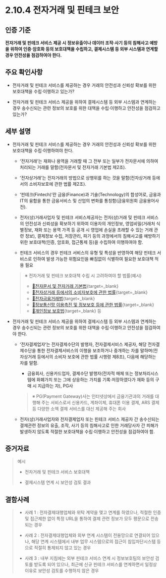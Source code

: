 # 2.10.4 전자거래 및 핀테크 보안

## 인증 기준

**전자거래 및 핀테크 서비스 제공 시 정보유출이나 데이터 조작·사기 등의 침해사고 예방을 위하여 인증·암호화 등의 보호대책을 수립하고, 결제시스템 등 외부 시스템과 연계할 경우 안전성을 점검하여야 한다.**

## 주요 확인사항

- 전자거래 및 핀테크 서비스를 제공하는 경우 거래의 안전성과 신뢰성 확보를 위한 보호대책을 수립·이행하고 있는가?

- 전자거래 및 핀테크 서비스 제공을 위하여 결제시스템 등 외부 시스템과 연계하는 경우 송수신되는 관련 정보의 보호를 위한 대책을 수립·이행하고 안전성을 점검하고 있는가?

## 세부 설명

- 전자거래 및 핀테크 서비스를 제공하는 경우 거래의 안전성과 신뢰성 확보를 위한 보호대책을 수립·이행하여야 한다.

    - ʻ전자거래ʼ는 재화나 용역을 거래할 때 그 전부 또는 일부가 전자문서에 의하여 처리되는 거래를 말함(전자문서 및 전자거래 기본법 제2조).

    - ʻ전자상거래ʼ는 전자거래의 방법으로 상행위를 하는 것을 말함(전자상거래 등에서의 소비자보호에 관한 법률 제2조).

    - ʻ핀테크(Fintech)ʼ란 금융(Finance)과 기술(Technology)의 합성어로, 금융과 IT의 융합을 통한 금융서비스 및 산업의 변화를 통칭함(금융위원회 금융용어사전).

    - 전자(상)거래사업자 및 핀테크 서비스제공자는 전자(상)거래 및 핀테크 서비스의 안전성과 신뢰성을 확보하기 위하여 이용자의 개인정보, 영업비밀(거래처 식별정보, 재화 또는 용역 가격 등 공개 시 영업에 손실을 초래할 수 있는 거래 관련 정보), 결제정보 수집, 저장관리, 파기 등의 과정에서의 침해사고를 예방하기 위한 보호대책(인증, 암호화, 접근통제 등)을 수립하여 이행하여야 함.

    - 핀테크 서비스의 경우 핀테크 서비스의 유형 및 특성을 반영하여 해당 핀테크 서비스로 인하여 발생 가능한 위험요인을 빠짐없이 식별하여 필요한 보호대책 적용 필요
    >
    > ※ 전자거래 및 핀테크 보호대책 수립 시 고려하여야 할 법률(예시)
    >
    > - [🔗전자문서 및 전자거래 기본법](https://www.law.go.kr/법령/전자문서및전자거래기본법 "새 창에서 열기"){target=_blank}
    > - [🔗전자상거래 등에서의 소비자보호에 관한 법률](https://www.law.go.kr/법령/전자상거래등에서의소비자보호에관한법률 "새 창에서 열기"){target=_blank}
    > - [🔗전자금융거래법](https://www.law.go.kr/법령/전자금융거래법 "새 창에서 열기"){target=_blank}
    > - [🔗정보통신망 이용촉진 및 정보보호 등에 관한 법률](https://www.law.go.kr/법령/정보통신망이용촉진및정보보호등에관한법률 "새 창에서 열기"){target=_blank}
    > - [🔗개인정보 보호법](https://www.law.go.kr/법령/개인정보보호법 "새 창에서 열기"){target=_blank} 등

- 전자거래 및 핀테크 서비스 제공을 위하여 결제시스템 등 외부 시스템과 연계하는 경우 송수신되는 관련 정보의 보호를 위한 대책을 수립·이행하고 안전성을 점검하여야 한다.

    - ʻ전자결제업자ʻ는 전자결제수단의 발행자, 전자결제서비스 제공자, 해당 전자결제수단을 통한 전자결제서비스의 이행을 보조하거나 중개하는 자를 말하며(전자상거래 등에서의 소비자 보호에 관한 법률 시행령 제8조), 다음에 해당하는 자를 말함.

        - 금융회사, 신용카드업자, 결제수단 발행자(전자적 매체 또는 정보처리시스템에 화폐가치 또는 그에 상응하는 가치를 기록·저장하였다가 재화 등의 구매 시 지급하는 자), PG사
        >
        > ※ PG(Payment Gateway)사는 인터넷상에서 금융기관과의 거래를 대행해 주는 서비스로서 신용카드, 계좌이체, 휴대폰 이용 결제, ARS 결제 등 다양한 소액 결제 서비스를 대신 제공해 주는 회사

    - 전자(상)거래사업자와 전자결제업자 또는 핀테크 서비스 제공자 간 송수신되는 결제관련 정보의 유출, 조작, 사기 등의 침해사고로 인한 거래당사자 간 피해가 발생하지 않도록 적절한 보호대책을 수립·이행하고 안전성을 점검하여야 함.

## 증거자료

> 예시
>
> - 전자거래 및 핀테크 서비스 보호대책
>
> - 결제시스템 연계 시 보안성 검토 결과

## 결함사례

> - 사례 1 : 전자결제대행업체와 위탁 계약을 맺고 연계를 하였으나, 적절한 인증 및 접근제한 없이 특정 URL을 통하여 결제 관련 정보가 모두 평문으로 전송되는 경우
>
> - 사례 2 : 전자결제대행업체와 외부 연계 시스템이 전용망으로 연결되어 있으나, 해당 연계 시스템에서 내부 업무 시스템으로의 접근이 침입차단시스템 등으로 적절히 통제되지 않고 있는 경우
>
> - 사례 3 : 내부 지침에는 외부 핀테크 서비스 연계 시 정보보호팀의 보안성 검토를 받도록 되어 있으나, 최근에 신규 핀테크 서비스를 연계하면서 일정상 이유로 보안성 검토를 수행하지 않은 경우
